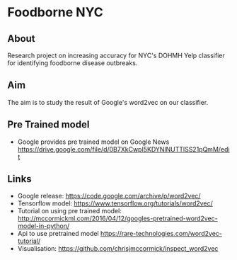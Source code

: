 # Foodborne NYC

## About
Research project on increasing accuracy for NYC's DOHMH Yelp classifier for identifying foodborne disease outbreaks.

## Aim
The aim is to study the result of Google's word2vec on our classifier.

## Pre Trained model
* Google provides pre trained model on Google News https://drive.google.com/file/d/0B7XkCwpI5KDYNlNUTTlSS21pQmM/edit

## Links
* Google release: https://code.google.com/archive/p/word2vec/
* Tensorflow model: https://www.tensorflow.org/tutorials/word2vec/
* Tutorial on using pre trained model: http://mccormickml.com/2016/04/12/googles-pretrained-word2vec-model-in-python/
* Api to use pretrained model https://rare-technologies.com/word2vec-tutorial/
* Visualisation: https://github.com/chrisjmccormick/inspect_word2vec

